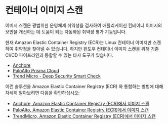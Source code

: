 # 컨테이너 이미지 스캔

이미지 스캔은 광범위한 운영체제 취약성을 검사하여 애플리케이션 컨테이너 이미지의 보안을 개선하는 데 도움이 되는 자동화된 취약성 평가 기능입니다.

현재 Amazon Elastic Container Registry (ECR)는 Linux 컨테이너 이미지만 스캔하여 취약점을 찾아낼 수 있습니다. 하지만 윈도우 컨테이너 이미지 스캔을 위해 기존 CI/CD 파이프라인과 통합할 수 있는 타사 도구가 있습니다.

* [Anchore](https://anchore.com/blog/scanning-windows-container-images/)
* [PaloAlto Prisma Cloud ](https://docs.paloaltonetworks.com/prisma/prisma-cloud/prisma-cloud-admin-compute/vulnerability_management/windows_image_scanning.html)
* [Trend Micro - Deep Security Smart Check](https://www.trendmicro.com/en_us/business/products/hybrid-cloud/smart-check-image-scanning.html)

이런 솔루션을 Amazon Elastic Container Registry (ECR) 와 통합하는 방법에 대해 자세히 알아보려면 다음을 확인하십시오:

* [Anchore, Amazon Elastic Container Registry (ECR)에서 이미지 스캔](https://anchore.com/blog/scanning-images-on-amazon-elastic-container-registry/)
* [PaloAlto, Amazon Elastic Container Registry (ECR)에서 이미지 스캔](https://docs.paloaltonetworks.com/prisma/prisma-cloud/prisma-cloud-admin-compute/vulnerability_management/registry_scanning0/scan_ecr.html)
* [TrendMicro, Amazon Elastic Container Registry (ECR)에서 이미지 스캔](https://cloudone.trendmicro.com/docs/container-security/sc-about/)
